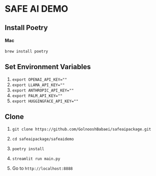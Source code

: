 # SAFE AI DEMO


## Install Poetry

#### Mac
`brew install poetry`

## Set Environment Variables
1) `export OPENAI_API_KEY=""`
2) `export LLAMA_API_KEY=""`
3) `export ANTHROPIC_API_KEY=""`
4) `export PALM_API_KEY=""`
5) `export HUGGINGFACE_API_KEY=""`

## Clone

1) `git clone https://github.com/GolnooshBabaei/safeaipackage.git`

2) `cd safeaipackage/safeaidemo`

3) `poetry install`

4) `streamlit run main.py`

5) Go to `http://localhost:8888`